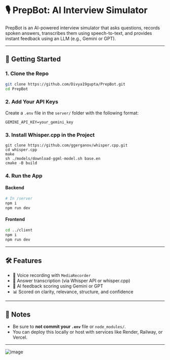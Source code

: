 # 🎙️ PrepBot: AI Interview Simulator

PrepBot is an AI-powered interview simulator that asks questions, records spoken answers, transcribes them using speech-to-text, and provides instant feedback using an LLM (e.g., Gemini or GPT).

---
## 🚀 Getting Started

### 1. Clone the Repo

```bash
git clone https://github.com/Divya19gupta/PrepBot.git
cd PrepBot
```

### 2. Add Your API Keys 

Create a `.env` file in the `server/` folder with the following format:

```env
GEMINI_API_KEY=your_gemini_key
```

### 3. Install Whisper.cpp in the Project

```cd server
git clone https://github.com/ggerganov/whisper.cpp.git
cd whisper.cpp
make
sh ./models/download-ggml-model.sh base.en
cmake -B build
```

### 4. Run the App

#### Backend

```bash
# In /server
npm i
npm run dev
```

#### Frontend

```bash
cd ../client
npm i
npm run dev
```
---

## 🛠 Features

- 🎤 Voice recording with `MediaRecorder`
- 🧠 Answer transcription (via Whisper API or whisper.cpp)
- 🤖 AI feedback scoring using Gemini or GPT
- 📊 Scored on clarity, relevance, structure, and confidence

---

## 📌 Notes

- Be sure to **not commit your `.env`** file or `node_modules/`.
- You can deploy this locally or host with services like Render, Railway, or Vercel.

---
![image](https://github.com/user-attachments/assets/e04f2c66-a616-4152-bf05-17d0868b2c14)


